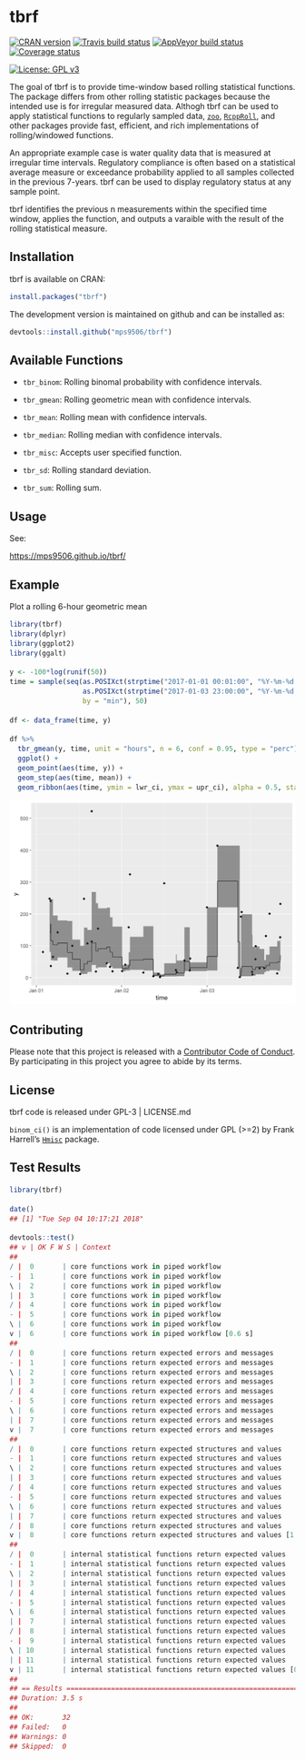 
<!-- README.md is generated from README.Rmd. Please edit that file -->

# tbrf

[![CRAN
version](https://www.r-pkg.org/badges/version/tbrf)](https://CRAN.R-project.org/package=tbrf)
[![Travis build
status](https://travis-ci.org/mps9506/tbrf.svg?branch=master)](https://travis-ci.org/mps9506/tbrf)
[![AppVeyor build
status](https://ci.appveyor.com/api/projects/status/github/mps9506/tbrf?branch=master&svg=true)](https://ci.appveyor.com/project/mps9506/tbrf)
[![Coverage
status](https://codecov.io/gh/mps9506/tbrf/branch/master/graph/badge.svg)](https://codecov.io/github/mps9506/tbrf?branch=master)

[![License: GPL
v3](https://img.shields.io/badge/License-GPL%20v3-blue.svg)](https://www.gnu.org/licenses/gpl-3.0)

The goal of tbrf is to provide time-window based rolling statistical
functions. The package differs from other rolling statistic packages
because the intended use is for irregular measured data. Althogh tbrf
can be used to apply statistical functions to regularly sampled data,
[`zoo`](https://CRAN.R-project.org/package=zoo),
[`RcppRoll`](https://cran.r-project.org/package=RcppRoll), and other
packages provide fast, efficient, and rich implementations of
rolling/windowed functions.

An appropriate example case is water quality data that is measured at
irregular time intervals. Regulatory compliance is often based on a
statistical average measure or exceedance probability applied to all
samples collected in the previous 7-years. tbrf can be used to display
regulatory status at any sample point.

tbrf identifies the previous n measurements within the specified time
window, applies the function, and outputs a varaible with the result of
the rolling statistical measure.

## Installation

tbrf is available on CRAN:

``` r
install.packages("tbrf")
```

The development version is maintained on github and can be installed as:

``` r
devtools::install.github("mps9506/tbrf")
```

## Available Functions

  - `tbr_binom`: Rolling binomal probability with confidence intervals.

  - `tbr_gmean`: Rolling geometric mean with confidence intervals.

  - `tbr_mean`: Rolling mean with confidence intervals.

  - `tbr_median`: Rolling median with confidence intervals.

  - `tbr_misc`: Accepts user specified function.

  - `tbr_sd`: Rolling standard deviation.

  - `tbr_sum`: Rolling sum.

## Usage

See:

<https://mps9506.github.io/tbrf/>

## Example

Plot a rolling 6-hour geometric mean

``` r
library(tbrf)
library(dplyr)
library(ggplot2)
library(ggalt)

y <- -100*log(runif(50))
time = sample(seq(as.POSIXct(strptime("2017-01-01 00:01:00", "%Y-%m-%d %H:%M:%S")),
                  as.POSIXct(strptime("2017-01-03 23:00:00", "%Y-%m-%d %H:%M:%S")),
                  by = "min"), 50)

df <- data_frame(time, y)

df %>% 
  tbr_gmean(y, time, unit = "hours", n = 6, conf = 0.95, type = "perc") %>%
  ggplot() +
  geom_point(aes(time, y)) +
  geom_step(aes(time, mean)) +
  geom_ribbon(aes(time, ymin = lwr_ci, ymax = upr_ci), alpha = 0.5, stat = "stepribbon")
```

<img src="man/figures/README-tbr_misc-1.png" width="672" />

## Contributing

Please note that this project is released with a [Contributor Code of
Conduct](CODE_OF_CONDUCT.md). By participating in this project you agree
to abide by its terms.

## License

tbrf code is released under GPL-3 | LICENSE.md

`binom_ci()` is an implementation of code licensed under GPL (\>=2) by
Frank Harrell’s [`Hmisc`](https://github.com/harrelfe/Hmisc) package.

## Test Results

``` r
library(tbrf)

date()
## [1] "Tue Sep 04 10:17:21 2018"

devtools::test()
## v | OK F W S | Context
## 
/ |  0       | core functions work in piped workflow
- |  1       | core functions work in piped workflow
\ |  2       | core functions work in piped workflow
| |  3       | core functions work in piped workflow
/ |  4       | core functions work in piped workflow
- |  5       | core functions work in piped workflow
\ |  6       | core functions work in piped workflow
v |  6       | core functions work in piped workflow [0.6 s]
## 
/ |  0       | core functions return expected errors and messages
- |  1       | core functions return expected errors and messages
\ |  2       | core functions return expected errors and messages
| |  3       | core functions return expected errors and messages
/ |  4       | core functions return expected errors and messages
- |  5       | core functions return expected errors and messages
\ |  6       | core functions return expected errors and messages
| |  7       | core functions return expected errors and messages
v |  7       | core functions return expected errors and messages
## 
/ |  0       | core functions return expected structures and values
- |  1       | core functions return expected structures and values
\ |  2       | core functions return expected structures and values
| |  3       | core functions return expected structures and values
/ |  4       | core functions return expected structures and values
- |  5       | core functions return expected structures and values
\ |  6       | core functions return expected structures and values
| |  7       | core functions return expected structures and values
/ |  8       | core functions return expected structures and values
v |  8       | core functions return expected structures and values [1.8 s]
## 
/ |  0       | internal statistical functions return expected values
- |  1       | internal statistical functions return expected values
\ |  2       | internal statistical functions return expected values
| |  3       | internal statistical functions return expected values
/ |  4       | internal statistical functions return expected values
- |  5       | internal statistical functions return expected values
\ |  6       | internal statistical functions return expected values
| |  7       | internal statistical functions return expected values
/ |  8       | internal statistical functions return expected values
- |  9       | internal statistical functions return expected values
\ | 10       | internal statistical functions return expected values
| | 11       | internal statistical functions return expected values
v | 11       | internal statistical functions return expected values [0.9 s]
## 
## == Results ==========================================================================================
## Duration: 3.5 s
## 
## OK:       32
## Failed:   0
## Warnings: 0
## Skipped:  0
```

